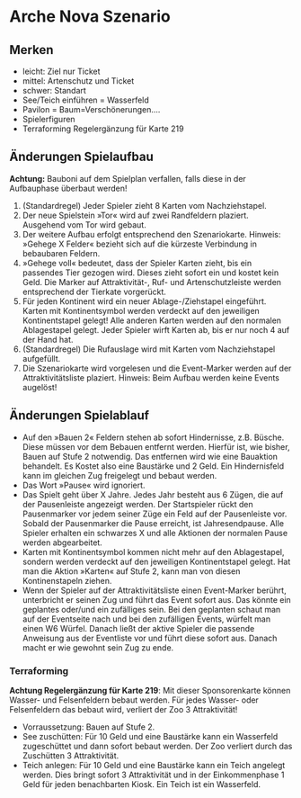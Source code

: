 # Arche Nova Szenario

## Merken

- leicht: Ziel nur Ticket
- mittel: Artenschutz und Ticket
- schwer: Standart
- See/Teich einführen = Wasserfeld
- Pavilon = Baum=Verschönerungen....
- Spielerfiguren
- Terraforming Regelergänzung für Karte 219

## Änderungen Spielaufbau

**Achtung:** Bauboni auf dem Spielplan verfallen, falls diese in der Aufbauphase überbaut werden!

1. (Standardregel) Jeder Spieler zieht 8 Karten vom Nachziehstapel.
2. Der neue Spielstein »Tor« wird auf zwei Randfeldern plaziert. Ausgehend vom Tor wird gebaut.
3. Der weitere Aufbau erfolgt entsprechend den Szenariokarte. Hinweis: »Gehege X Felder« bezieht sich auf die kürzeste Verbindung in bebaubaren Feldern.
4. »Gehege voll« bedeutet, dass der Spieler Karten zieht, bis ein passendes Tier gezogen wird. Dieses zieht sofort ein und kostet kein Geld. Die Marker auf Attraktivität-, Ruf- und Artenschutzleiste werden entsprechend der Tierkate vorgerückt.
5. Für jeden Kontinent wird ein neuer Ablage-/Ziehstapel eingeführt. Karten mit Kontinentsymbol werden verdeckt auf den jeweiligen Kontinentstapel gelegt! Alle anderen Karten werden auf den normalen Ablagestapel gelegt. Jeder Spieler wirft Karten ab, bis er nur noch 4 auf der Hand hat.
6. (Standardregel) Die Rufauslage wird mit Karten vom Nachziehstapel aufgefüllt.
7. Die Szenariokarte wird vorgelesen und die Event-Marker werden auf der Attraktivitätsliste plaziert. Hinweis: Beim Aufbau werden keine Events augelöst!

## Änderungen Spielablauf

- Auf den »Bauen 2« Feldern stehen ab sofort Hindernisse, z.B. Büsche. Diese müssen vor dem Bebauen entfernt werden. Hierfür ist, wie bisher, Bauen auf Stufe 2 notwendig. Das entfernen wird wie eine Bauaktion behandelt. Es Kostet also eine Baustärke und 2 Geld. Ein Hindernisfeld kann im gleichen Zug freigelegt und bebaut werden.
- Das Wort »Pause« wird ignoriert.
- Das Spielt geht über X Jahre. Jedes Jahr besteht aus 6 Zügen, die auf der Pausenleiste angezeigt werden. Der Startspieler rückt den Pausenmarker vor jedem seiner Züge ein Feld auf der Pausenleiste vor. Sobald der Pausenmarker die Pause erreicht, ist Jahresendpause. Alle Spieler erhalten ein schwarzes X und alle Aktionen der normalen Pause werden abgearbeitet.
- Karten mit Kontinentsymbol kommen nicht mehr auf den Ablagestapel, sondern werden verdeckt auf den jeweiligen Kontinentstapel gelegt. Hat man die Aktion »Karten« auf Stufe 2, kann man von diesen Kontinenstapeln ziehen.
- Wenn der Spieler auf der Attraktivitätsliste einen Event-Marker berührt, unterbricht er seinen Zug und führt das Event sofort aus. Das könnte ein geplantes oder/und ein zufälliges sein. Bei den geplanten schaut man auf der Eventseite nach und bei den zufälligen Events, würfelt man einen W6 Würfel. Danach ließt der aktive Spieler die passende Anweisung aus der Eventliste vor und führt diese sofort aus. Danach macht er wie gewohnt sein Zug zu ende.

### Terraforming

**Achtung Regelergänzung für Karte 219**: Mit dieser Sponsorenkarte können Wasser- und Felsenfeldern bebaut werden. Für jedes Wasser- oder Felsenfeldern das bebaut wird, verliert der Zoo 3 Attraktivität!

- Vorraussetzung: Bauen auf Stufe 2.
- See zuschütten:  Für 10 Geld und eine Baustärke kann ein Wasserfeld zugeschüttet und dann sofort bebaut werden. Der Zoo verliert durch das Zuschütten 3 Attraktivität.
- Teich anlegen:  Für 10 Geld und eine Baustärke kann ein Teich angelegt werden. Dies bringt sofort 3 Attraktivität und in der Einkommenphase 1 Geld für jeden benachbarten Kiosk. Ein Teich ist ein Wasserfeld.

